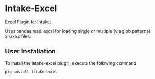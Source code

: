# Intake-Excel

Excel Plugin for Intake.

Uses pandas.read_excel for loading single or multiple (via glob patterns) xls/xlsx files.


## User Installation

To install the intake-excel plugin, execute the following command

```
pip install intake-excel
```
